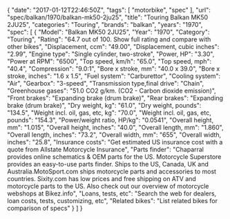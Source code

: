 {
    "date": "2017-01-12T22:46:50Z",
    "tags": [
        "motorbike",
        "spec"
    ],
    "url": "spec\/balkan\/1970\/balkan-mk50-2ju25",
    "title": "Touring Balkan MK50 2JU25",
    "categories": "Touring",
    "brands": "balkan",
    "years": "1970",
    "spec": [
        {
            "Model": "Balkan MK50 2JU25",
            "Year": "1970",
            "Category": "Touring",
            "Rating": "64.7 out of 100. Show full rating and compare with other bikes",
            "Displacement, ccm": "49.00",
            "Displacement, cubic inches": "2.99",
            "Engine type": "Single cylinder, two-stroke",
            "Power, HP": "3.30",
            "Power at RPM": "6500",
            "Top speed, km\/h": "65.0",
            "Top speed, mph": "40.4",
            "Compression": "9.0:1",
            "Bore x stroke, mm": "40.0 x 39.0",
            "Bore x stroke, inches": "1.6 x 1.5",
            "Fuel system": "Carburettor",
            "Cooling system": "Air",
            "Gearbox": "3-speed",
            "Transmission type,final drive": "Chain",
            "Greenhouse gases": "51.0 CO2 g\/km. (CO2 - Carbon dioxide emission)",
            "Front brakes": "Expanding brake (drum brake)",
            "Rear brakes": "Expanding brake (drum brake)",
            "Dry weight, kg": "61.0",
            "Dry weight, pounds": "134.5",
            "Weight incl. oil, gas, etc, kg": "70.0",
            "Weight incl. oil, gas, etc, pounds": "154.3",
            "Power\/weight ratio, HP\/kg": "0.0541",
            "Overall height, mm": "1.015",
            "Overall height, inches": "40.0",
            "Overall length, mm": "1.860",
            "Overall length, inches": "73.2",
            "Overall width, mm": "655",
            "Overall width, inches": "25.8",
            "Insurance costs": "Get estimated US insurance cost with a quote from Allstate Motorcycle Insurance",
            "Parts finder": "Chaparral provides online schematics & OEM parts for the US.   Motorcycle Superstore provides an easy-to-use parts finder. Ships to the US, Canada, UK and Australia.MotoSport.com ships motorcycle parts and accessories to most countries.    Sixity.com has low prices and free shipping on ATV and motorcycle parts to the US. Also check out our overview of motorcycle webshops at Bikez.info",
            "Loans, tests, etc": "Search the web for dealers, loan costs, tests, customizing, etc",
            "Related bikes": "List related bikes for comparison of specs"
        }
    ]
}